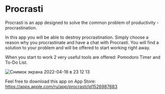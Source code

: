 # Procrasti

Procrasti is an app designed to solve the common problem of productivity - procrastination.


In this app you will be able to destroy procrastination. Simply choose a reason why you procrastinate and have a chat with Procrasti. You will find a solution to your problem and will be offered to start working right away.


When you start to work 2 very useful tools are offered: Pomodoro Timer and To-Do List.

![Снимок экрана 2022-04-18 в 23 12 13](https://user-images.githubusercontent.com/56748319/163870563-3acc92be-ba2e-4c0b-89f6-fd585ecc8ea5.png)

Feel free to download this app on App Store: 
https://apps.apple.com/ru/app/procrasti/id1526987683

